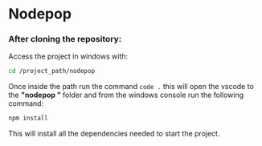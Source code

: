 # Nodepop

### After cloning the repository:

Access the project in windows with:

```sh
cd /project_path/nodepop
```

Once inside the path run the command ```code .``` this will open the vscode to the **"nodepop ”** folder and from the windows console run the following command:

```sh
npm install
```

This will install all the dependencies needed to start the project.
